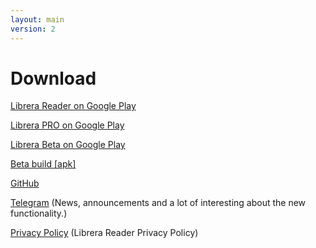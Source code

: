 ```yaml
---
layout: main
version: 2
---
```

# Download

[Librera Reader on Google Play](https://play.google.com/store/apps/details?id=com.foobnix.pdf.reader)

[Librera PRO on Google Play](https://play.google.com/store/apps/details?id=com.foobnix.pro.pdf.reader)

[Librera Beta on Google Play ](https://play.google.com/apps/testing/com.foobnix.pdf.reader)


[Beta build [apk]](http://beta.librera.mobi)

[GitHub](https://github.com/foobnix/LibreraReader)

[Telegram](https://t.me/LibreraReader) (News, announcements and a lot of interesting about the new functionality.)


[Privacy Policy](/wiki/PrivacyPolicy) (Librera Reader Privacy Policy)
